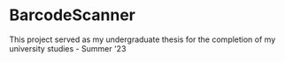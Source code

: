 # BarcodeScanner

This project served as my undergraduate thesis for the completion of my university studies - Summer '23

